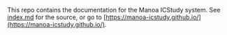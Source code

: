 This repo contains the documentation for the Manoa ICStudy system. See [index.md](index.md) for the source, or go to [https://manoa-icstudy.github.io/](https://manoa-icstudy.github.io/).
